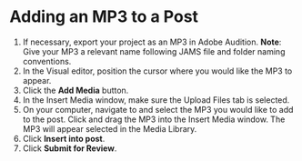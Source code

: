 # Adding an MP3 to a Post

1. If necessary, export your project as an MP3 in Adobe Audition. **Note**: Give your MP3 a relevant name following JAMS file and folder naming conventions.
2. In the Visual editor, position the cursor where you would like the MP3 to appear. 
2. Click the **Add Media** button.
3. In the Insert Media window, make sure the Upload Files tab is selected.
4. On your computer, navigate to and select the MP3 you would like to add to the post. Click and drag the MP3 into the Insert Media window. The MP3 will appear selected in the Media Library.
5. Click **Insert into post**.
6. Click **Submit for Review**.  